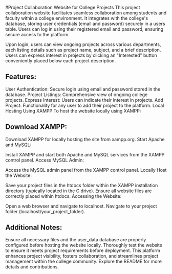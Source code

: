 #Project Collaboration Website for College Projects
This project collaboration website facilitates seamless collaboration among students and faculty within a college environment. It integrates with the college's database, storing user credentials (email and password) securely in a users table. Users can log in using their registered email and password, ensuring secure access to the platform.

Upon login, users can view ongoing projects across various departments, each listing details such as project name, subject, and a brief description. Users can express interest in projects by clicking an "Interested" button conveniently placed below each project description.

## Features:
User Authentication: Secure login using email and password stored in the database.
Project Listings: Comprehensive view of ongoing college projects.
Express Interest: Users can indicate their interest in projects.
Add Project: Functionality for any user to add their project to the platform.
Local Hosting Using XAMPP
To host the website locally using XAMPP:

## Download XAMPP:

Download XAMPP for locally hosting the site from xampp.org.
Start Apache and MySQL:

Install XAMPP and start both Apache and MySQL services from the XAMPP control panel.
Access MySQL Admin:

Access the MySQL admin panel from the XAMPP control panel.
Locally Host the Website:

Save your project files in the htdocs folder within the XAMPP installation directory (typically located in the C drive).
Ensure all website files are correctly placed within htdocs.
Accessing the Website:

Open a web browser and navigate to localhost.
Navigate to your project folder (localhost/your_project_folder).
## Additional Notes:
Ensure all necessary files and the user_data database are properly configured before hosting the website locally.
Thoroughly test the website to ensure it meets project requirements before deployment.
This platform enhances project visibility, fosters collaboration, and streamlines project management within the college community. Explore the README for more details and contributions.
